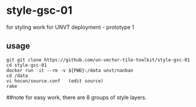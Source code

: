 # style-gsc-01
for styling work for UNVT deployment - prototype 1

## usage
```console
git git clone https://github.com/un-vector-tile-toolkit/style-gsc-01
cd style-gsc-01  
docker run -it --rm -v ${PWD}:/data unvt/nanban  
cd /data  
vi hocon/source.conf   (edit source)
rake  
```  

##note
for easy work, there are 8 groups of style layers.